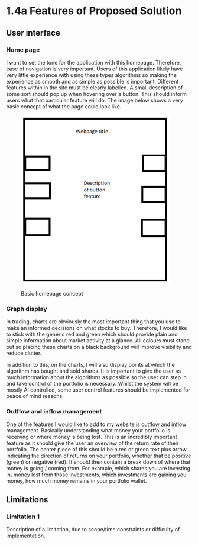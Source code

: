 # 1.4a Features of Proposed Solution

## User interface

### Home page

I want to set the tone for the application with this homepage. Therefore, ease of navigation is very important. Users of this application likely have very little experience with using these types algorithms so making the experience as smooth and as simple as possible is important. Different features within in the site must be clearly labelled. A small description of some sort should pop up when hovering over a button. This should inform users what that particular feature will do. The image below shows a very basic concept of what the page could look like.

<figure><img src="../.gitbook/assets/image (4).png" alt=""><figcaption><p>Basic homepage concept</p></figcaption></figure>

### Graph display

In trading, charts are obviously the most important thing that you use to make an informed decisions on what stocks to buy. Therefore, I would like to stick with the generic red and green which should provide plain and simple information about market activity at a glance. All colours must stand out so placing these charts on a black background will improve visibility and reduce clutter.&#x20;

In addition to this, on the charts, I will also display points at which the algorithm has bought and sold shares. It is important to give the user as much information about the algorithms as possible so the user can step in and take control of the portfolio is necessary. Whilst the system will be mostly AI controlled, some user control features should be implemented for peace of mind reasons.

### Outflow and inflow management

One of the features I would like to add to my website is outflow and inflow management. Basically understanding what money your portfolio is receiving or where money is being lost. This is an incredibly important feature as it should give the user an overview of the return rate of their portfolio. The center piece of this should be a red or green text plus arrow indicating the direction of returns on your portfolio, whether that be positive (green) or negative (red). It should then contain a break down of where that money is going / coming from. For example, which shares you are investing in, money lost from those investments, which investments are gaining you money, how much money remains in your portfolio wallet.

## Limitations

### Limitation 1

Description of a limitation, due to scope/time constraints or difficulty of implementation.
